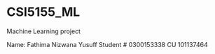 # CSI5155_ML
Machine Learning project

Name: Fathima Nizwana Yusuff
Student # 0300153338
CU 101137464
